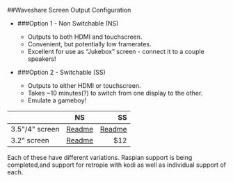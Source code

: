 

##Waveshare Screen Output Configuration
* ###Option 1 - Non Switchable (NS)
  * Outputs to both HDMI and touchscreen.
  * Convenient, but potentially low framerates.
  * Excellent for use as “Jukebox” screen - connect it to a couple speakers!
  
* ###Option 2 - Switchable (SS)
  * Outputs to either HDMI or touchscreen.
  * Takes ~10 minutes(?) to switch from one display to the other.
  * Emulate a gameboy!

|        | NS  | SS |
| ------------- |:-------------:| -----:|
| 3.5"/4" screen     | [Readme](https://github.com/mitchpehora/tinyPi/tree/master/waveshare/ns35)| [Readme](https://github.com/mitchpehora/tinyPi/tree/master/waveshare/ss35) |
| 3.2" screen    | [Readme](https://github.com/mitchpehora/tinyPi/tree/master/waveshare/ns32)     |   $12 |



Each of these have different variations. Raspian support is being completed,and support for retropie with kodi as well as individual support of each.  
